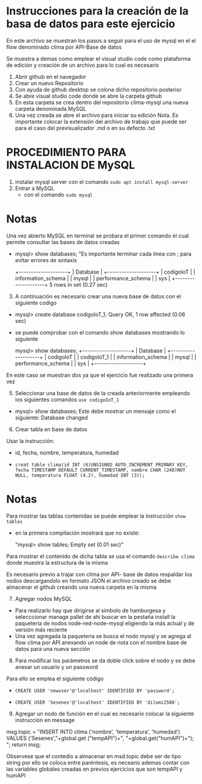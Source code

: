 
# Instrucciones para la creación de la basa de datos para este ejercicio 


En este archivo se muestran los pasos a seguir para el uso de mysql en el el flow denominado clima por API-Base de datos 


Se muestra a demas como emplear el visual studio code como plataforma de edición y creación de un archivo para lo cual es necesario 
1. Abrir github en el navegador 
2. Crear un nuevo Repositorio 
3. Con ayuda de github desktop se colona dicho repositorio posterior 
4. Se abre visual studio code donde se abre la carpeta github 
5. En esta carpeta se crea dentro del repositorio clima-mysql una nueva carpeta denominada MySQL 
6. Una vez creada se abre el archivo para iniciar su edición 
Nota. Es importante colocar la extensión del archivo de trabajo  que puede ser para el caso del previsualizador .md o en su defecto .txt 


# PROCEDIMIENTO PARA INSTALACION DE MySQL

1. instalar mysql server con el comando `sudo apt install mysql-server`
2. Entrar a MySQL 
   - con el comando 
            `sudo mysql`


# Notas 

 Una vez abierto MySQL en terminal se probara el primer comando el cual permite consultar las bases de datos creadas 

  - mysql> show databases; "Es importante terminar cada linea con ; para evitar errores de sintaxis 

   
    +--------------------+
| Database           |
+--------------------+
| codigoIoT          |
| information_schema |
| mysql              |
| performance_schema |
| sys                |
+--------------------+
5 rows in set (0.27 sec)

3. A continuación es necesario crear una nueva base de datos con el siguiente codigo 

- mysql> create database codigoIoT_1; 
Query OK, 1 row affected (0.06 sec)

- se puede comprobar con el comando show databases mostrando lo siguiente 

    mysql> show databases; 
+--------------------+
| Database           |
+--------------------+
| codigoIoT          |
| codigoIoT_1        |
| information_schema |
| mysql              |
| performance_schema |
| sys                |
+--------------------+

En este caso se muestran dos ya que el ejercicio fue realizado una primera vez 

5. Seleccionar una base de datos de la creada anteriormente empleando los siguientes comandos `use codigoIoT_1`


  - mysql> show databases; 
Este debe mostrar un mensaje como el siguiente: Database changed

6. Crear tabla en base de datos 

Usar la instrucción: 

- id, fecha, nombre, temperatura, humedad 

- `creat table clima(id INT (6)UNSIGNED AUTO_INCREMENT PRIMARY KEY, fecha TIMESTAMP DEFAULT CURRENT_TIMESTAMP, nombre CHAR (248)NOT NULL, temperatura FLOAT (4.2), humedad INT (3));`


# Notas 
Para mostrar las tablas contenidas se puede emplear la instrucción `show tables` 

- en la primera compilación mostrará que no existe: 

    "mysql> show tables;
Empty set (0.01 sec)"

Para mostrar el contenido de dicha tabla se usa el comando `describe clima`
donde muestra la estructura de la misma 

Es necesario previo a trajar con clima por API- base de datos respaldar los nodos descargandolo en formato JSON el archivo creado se debe almacenar el github creando una nueva carpeta en la misma 

7. Agregar nodos MySQL
  - Para realizarlo hay que dirigirse al simbolo de hamburgesa y selecccionar manage pallet de ahi buscar en la pestaña install la paqueteria de nodos node-red-node-mysql eligiendo la más actual y de versión más reciente 
  - Una vez agregada la paqueteria se busca el nodo mysql y se agrega al flow clima por API anexando un node de nota con el nombre base de datos para una nueva sección 

  8. Para modificar los parámetros se da doble click sobre el nodo y se debe anexar un usuario y un password 


  Para ello se emplea el siguiente código 


  - `CREATE USER 'newuser'@'localhost' IDENTIFIED BY 'password';`

  - `CREATE USER 'Sesenes'@'localhost' IDENTIFIED BY 'dilomi2508';`

9. Agregar un nodo de función en el cual es necesario colocar la siguiente instrucción en message 

msg.topic = "INSERT INTO clima ('nombre', 'temperatura', 'humedad') VALUES ('Sesenes',"+global.get ("tempAPI")+", "+global.get("humAPI")+"); ";
return msg;

Observese que el contedio a almacenar en msd.topic debe ser de tipo string por ello se coloca entre paréntesis, es neceario ademas contar con las variables globales creadas en previos ejercicios que son tempAPI y humAPI 








    


